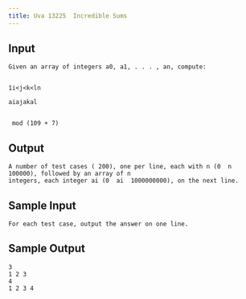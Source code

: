 ```yaml
---
title: Uva 13225  Incredible Sums
---
```



## Input

```text
Given an array of integers a0, a1, . . . , an, compute:

 
1i<j<k<ln

aiajakal


 mod (109 + 7)
```

## Output

```text
A number of test cases ( 200), one per line, each with n (0  n  100000), followed by an array of n
integers, each integer ai (0  ai  1000000000), on the next line.

```

## Sample Input

```text
For each test case, output the answer on one line.

```

## Sample Output

```text
3
1 2 3
4
1 2 3 4

```
